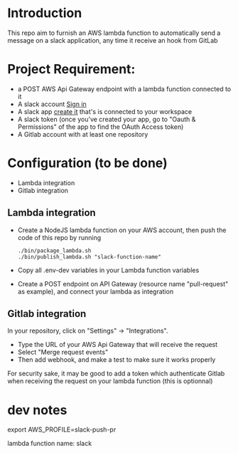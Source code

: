 # Introduction
This repo aim to furnish an AWS lambda function to automatically send a message on a slack application, 
any time it receive an hook from GitLab


# Project Requirement:

- a POST AWS Api Gateway endpoint with a lambda function connected to it 
- A slack account [Sign in](https://slack.com/signin)
- A slack app [create it](https://api.slack.com/apps?new_app=1) that's is connected to your workspace
- A slack token (once you've created your app, go to "Oauth & Permissions" of the app to find the OAuth Access token)
- A Gitlab account with at least one repository

# Configuration (to be done)
- Lambda integration
- Gitlab integration

## Lambda integration

- Create a NodeJS lambda function on your AWS account, then push the code of this repo by running 
    ```
    ./bin/package_lambda.sh 
    ./bin/publish_lambda.sh "slack-function-name"
    ```

- Copy all .env-dev variables in your Lambda function variables

- Create a POST endpoint on API Gateway (resource name "pull-request" as example), and connect your lambda as integration

## Gitlab integration
In your repository, click on "Settings" -> "Integrations".

* Type the URL of your AWS Api Gateway that will receive the request
* Select "Merge request events"
* Then add webhook, and make a test to make sure it works properly

For security sake, it may be good to add a token which authenticate Gitlab when receiving the request on your lambda function
(this is optionnal)


# dev notes
export AWS_PROFILE=slack-push-pr

lambda function name: slack